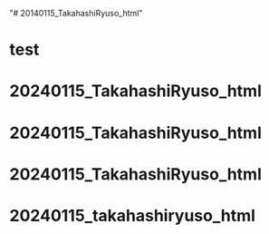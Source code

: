 "# 20140115_TakahashiRyuso_html"

# test
# 20240115_TakahashiRyuso_html
# 20240115_TakahashiRyuso_html
# 20240115_TakahashiRyuso_html
# 20240115_takahashiryuso_html

